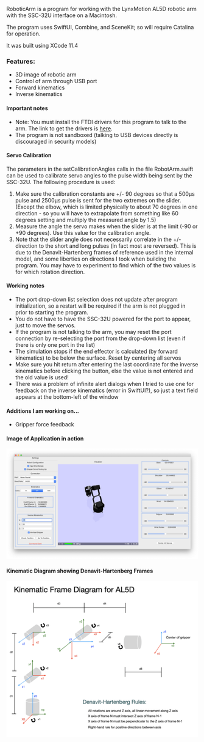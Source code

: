 RoboticArm is a program for working with the LynxMotion AL5D robotic arm with the SSC-32U interface on a Macintosh.

The program uses SwiftUI, Combine, and SceneKit; so will require Catalina for operation.

It was built using XCode 11.4

### Features:
* 3D image of robotic arm
* Control of arm through USB port
* Forward kinematics
* Inverse kinematics

#### Important notes
* Note:  You must install the FTDI drivers for this program to talk to the arm.  The link to get the drivers is [here](http://www.ftdichip.com/Drivers/VCP.htm).
* The program is not sandboxed (talking to USB devices directly is discouraged in security models)

#### Servo Calibration
The parameters in the setCalibrationAngles calls in the file RobotArm.swift can be used to calibrate servo angles to the pulse width being sent by the SSC-32U.  The following procedure is used:
1. Make sure the calibration constants are +/- 90 degrees so that a 500μs pulse and 2500μs pulse is sent for the two extremes on the slider. (Except the elbow, which is limited physically to about 70 degrees in one direction - so you will have to extrapolate from something like 60 degrees setting and multiply the measured angle by 1.5)
2. Measure the angle the servo makes when the slider is at the limit (-90 or +90 degrees).  Use this value for the calibration angle.
3. Note that the slider angle does not necessarily correlate in the +/- direction to the short and long pulses (in fact most are reversed).  This is due to the Denavit-Hartenberg frames of reference used in the internal model, and some liberties on directions I took when building the program.  You may have to experiment to find which of the two values is for which rotation direction.

#### Working notes
* The port drop-down list selection does not update after program initialization, so a restart will be required if the arm is not plugged in prior to starting the program.
* You do not have to have the SSC-32U powered for the port to appear, just to move the servos.
* If the program is not talking to the arm, you may reset the port connection by re-selecting the port from the drop-down list (even if there is only one port in the list)
* The simulation stops if the end effector is calculated (by forward kinematics) to be below the surface.  Reset by centering all servos
* Make sure you hit return after entering the last coordinate for the inverse kinematics before clicking the button, else the value is not entered and the old value is used!
* There was a problem of infinite alert dialogs when I tried to use one for feedback on the inverse kinematics (error in SwiftUI?), so just a text field appears at the bottom-left of the window


#### Additions I am working on...
* Gripper force feedback


#### Image of Application in action
![](RoboticArm.png)

#### Kinematic Diagram showing Denavit-Hartenberg Frames
![](KinematicDiagram.png)
